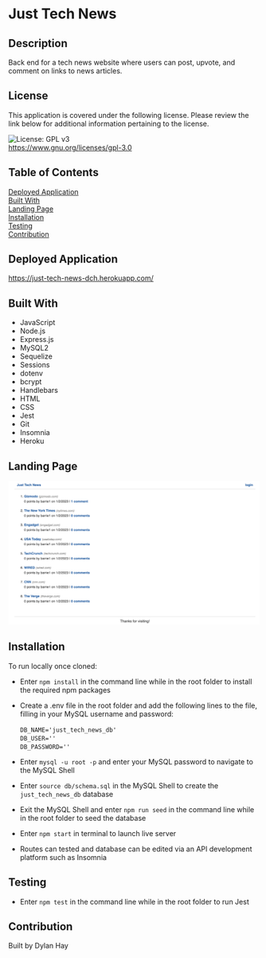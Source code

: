 # Just Tech News

## Description
Back end for a tech news website where users can post, upvote, and comment on links to news articles.

## License  
This application is covered under the following license. Please review the link below for additional information pertaining to the license.
    
![License: GPL v3](https://img.shields.io/badge/License-GPLv3-blue.svg)  
https://www.gnu.org/licenses/gpl-3.0

## Table of Contents
[Deployed Application](#deployed-application)  
[Built With](#built-with)  
[Landing Page](#landing-page)  
[Installation](#installation)   
[Testing](#testing)  
[Contribution](#contribution)  

## Deployed Application
https://just-tech-news-dch.herokuapp.com/

## Built With
* JavaScript
* Node.js
* Express.js
* MySQL2
* Sequelize
* Sessions
* dotenv
* bcrypt
* Handlebars
* HTML
* CSS
* Jest
* Git
* Insomnia
* Heroku

## Landing Page
![Screenshot](./images/jtn-land-page.png "Landing Page")

## Installation
To run locally once cloned:
* Enter `npm install` in the command line while in the root folder to install the required npm packages
* Create a .env file in the root folder and add the following lines to the file, filling in your MySQL username and password:

    `DB_NAME='just_tech_news_db'`  
    `DB_USER=''`  
    `DB_PASSWORD=''` 

* Enter `mysql -u root -p` and enter your MySQL password to navigate to the MySQL Shell
* Enter `source db/schema.sql` in the MySQL Shell to create the `just_tech_news_db` database
* Exit the MySQL Shell and enter `npm run seed` in the command line while in the root folder to seed the database
* Enter `npm start` in terminal to launch live server
* Routes can tested and database can be edited via an API development platform such as Insomnia

## Testing
* Enter `npm test` in the command line while in the root folder to run Jest

## Contribution
Built by Dylan Hay